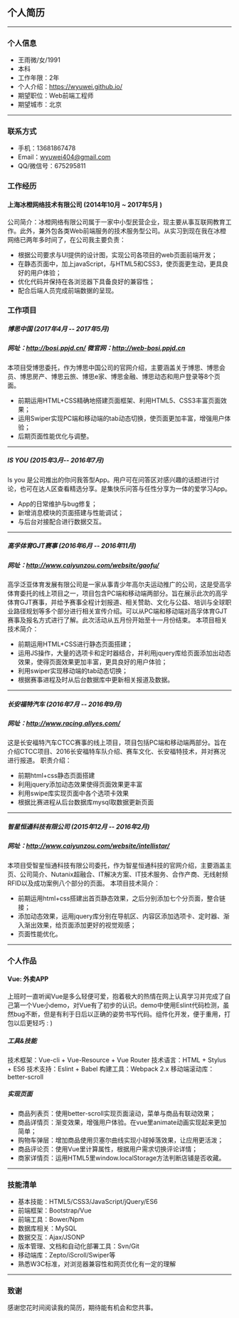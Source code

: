 ## 个人简历

------

### 个人信息

- 王雨微/女/1991
- 本科
- 工作年限：2年
- 个人介绍：https://wyuwei.github.io/
- 期望职位：Web前端工程师
- 期望城市：北京

------

### 联系方式

- 手机：13681867478 
- Email：wyuwei404@gmail.com
- QQ/微信号：675295811

### 工作经历

#### 上海冰橙网络技术有限公司 (2014年10月 ~ 2017年5月 )

公司简介：冰橙网络有限公司属于一家中小型民营企业，现主要从事互联网教育工作。此外，兼外包各类Web前端服务的技术服务型公司。从实习到现在我在冰橙网络已两年多时间了，在公司我主要负责：

- 根据公司要求与UI提供的设计图，实现公司各项目的web页面前端开发；
- 在静态页面中，加上javaScript，与HTML5和CSS3，使页面更生动，更具良好的用户体验；
- 优化代码并保持在各浏览器下具备良好的兼容性；
- 配合后端人员完成前端数据的呈现。

### 工作项目

##### 博思中国	 (2017年4月 -- 2017年5月)

##### 网址：http://bosi.ppjd.cn/    微官网：http://web-bosi.ppjd.cn

本项目受博思委托，作为博思中国公司的官网介绍，主要涵盖关于博思、博思会员、博思房产、博思云旅、博思e家、博思金融、博思动态和用户登录等8个页面。

- 前期运用HTML+CSS精确地搭建页面框架、利用HTML5、CSS3丰富页面效果；
- 运用Swiper实现PC端和移动端的tab动态切换，使页面更加丰富，增强用户体验；
- 后期页面性能优化与调整。

------

##### IS YOU  		(2015年3月-- 2016年7月)

Is you 是公司推出的你问我答型App。用户可在问答区对感兴趣的话题进行讨论，也可在达人区查看精选分享。是集快乐问答与任性分享为一体的爱学习App。

- App的日常维护与bug修复；
- 新增消息模块的页面搭建与性能调试；
- 与后台对接配合进行数据交互。

------

##### 高孚体育GJT赛事 (2016年6月 -- 2016年11月)

##### 网址：http://www.caiyunzou.com/website/gaofu/

高孚泛亚体育发展有限公司是一家从事青少年高尔夫运动推广的公司，这是受高孚体育委托的线上项目之一，项目包含PC端和移动端两部分。旨在展示此次的高孚体育GJT赛事，并给予赛事全程计划报道、相关赞助、文化与公益、培训与全球职业路径规划等多个部分进行相关宣传介绍。可以从PC端和移动端对高孚体育GJT赛事及报名方式进行了解。此次活动从五月份开始至十一月份结束。
本项目相关技术简介：

- 前期运用HTML+CSS进行静态页面搭建；
- 运用JS操作，大量的选项卡和定时器结合，并利用jquery库给页面添加出动态效果，使得页面效果更加丰富，更具良好的用户体验； 
- 利用swiper实现移动端的tab动态切换；
- 根据赛事进程及时从后台数据库中更新相关报道及数据。

------

##### 长安福特汽车 (2016年7月 -- 2016年9月)

##### 网址：http://www.racing.allyes.com/

这是长安福特汽车CTCC赛事的线上项目，项目包括PC端和移动端两部分。旨在介绍CTCC项目、2016长安福特车队介绍、赛车文化、长安福特技术，并对赛况进行报道。
  职责介绍：

- 前期html+css静态页面搭建
- 利用jquery添加动态效果使得页面效果更丰富
- 利用swipe库实现页面中各个选项卡效果
- 根据比赛进程从后台数据库mysql取数据更新页面

------

##### 智星恒通科技有限公司 (2015年12月 -- 2016年2月)

##### 网址：http://www.caiyunzou.com/website/intellistar/

本项目受智星恒通科技有限公司委托，作为智星恒通科技的官网介绍，主要涵盖主页、公司简介、Nutanix超融合、IT解决方案、IT技术服务、合作产商、无线射频RFID以及成功案例八个部分的页面。
本项目技术简介：				

- 前期运用html+css搭建出首页静态效果，之后分别添加七个分页面，整合链接；
- 添加动态效果，运用jquery库分别在导航区、内容区添加选项卡、定时器、渐入渐出效果，给页面添加更好的视觉观感；
- 页面性能优化。

------

### 个人作品

#### Vue: 外卖APP

上班时一直听闻Vue是多么轻便可爱，抱着极大的热情在网上认真学习并完成了自己第一个Vue小demo，对Vue有了初步的认识。demo中使用Eslint代码检测，虽然bug不断，但是有利于日后以正确的姿势书写代码。组件化开发，便于重用，打包以后更轻巧 : )

##### 工具&技能

技术框架：Vue-cli  +  Vue-Resource  +  Vue Router
技术语言：HTML + Stylus + ES6 
技术支持：Eslint + Babel
构建工具：Webpack 2.x
移动端滚动库：better-scroll

##### 实现页面

- 商品列表页：使用better-scroll实现页面滚动，菜单与商品有联动效果；
- 商品详情页：渐变效果，增强用户体验。在vue里animate动画实现起来更加简单；
- 购物车弹层：增加商品使用贝塞尔曲线实现小球掉落效果，让应用更活泼；
- 商品评论页：使用Vue里计算属性，根据用户需求切换评论详情；
- 商家详情页：运用HTML5里window.localStorage方法判断店铺是否收藏。

------

### 技能清单

- 基本技能：HTML5/CSS3/JavaScript/jQuery/ES6
- 前端框架：Bootstrap/Vue
- 前端工具：Bower/Npm
- 数据库相关：MySQL
- 数据交互：Ajax/JSONP
- 版本管理、文档和自动化部署工具：Svn/Git
- 移动端库：Zepto/iScroll/Swiper等
- 熟悉W3C标准，对浏览器兼容性和网页优化有一定的理解

------

### 致谢

感谢您花时间阅读我的简历，期待能有机会和您共事。